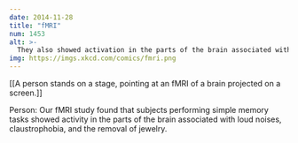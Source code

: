 ```yaml
---
date: 2014-11-28
title: "fMRI"
num: 1453
alt: >-
  They also showed activation in the parts of the brain associated with exposure to dubious study methodology, concern about unremoved piercings, and exasperation with fMRI techs who won't stop talking about Warped Tour.
img: https://imgs.xkcd.com/comics/fmri.png
---
```

[[A person stands on a stage, pointing at an fMRI of a brain projected on a screen.]]

Person: Our fMRI study found that subjects performing simple memory tasks showed activity in the parts of the brain associated with loud noises, claustrophobia, and the removal of jewelry.

